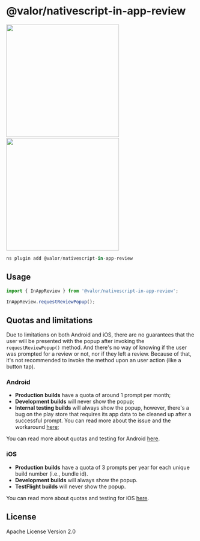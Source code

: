 # @valor/nativescript-in-app-review

<img src="https://user-images.githubusercontent.com/13923364/205458471-053fafcb-b16f-4661-95a9-ed71fac44d36.png" height="300px"/>&nbsp;&nbsp;&nbsp;&nbsp;&nbsp;&nbsp;&nbsp;
<img src="https://user-images.githubusercontent.com/13923364/205458594-44ca5d03-da9a-4fbc-a455-7775a8844c25.png" height="300px"/>

```javascript
ns plugin add @valor/nativescript-in-app-review
```

## Usage

```ts
import { InAppReview } from '@valor/nativescript-in-app-review';

InAppReview.requestReviewPopup();
```

## Quotas and limitations

Due to limitations on both Android and iOS, there are no guarantees that the user will be presented with the popup after
invoking the `requestReviewPopup()` method. And there's no way of knowing if the user was prompted for a review or not,
nor if they left a review. Because of that, it's not recommended to invoke the method upon an user action (like a button
tap).

### Android

- **Production builds** have a quota of around 1 prompt per month;
- **Development builds** will never show the popup;
- **Internal testing builds** will always show the popup, however, there's a bug on the play store that requires its app
  data to be cleaned up after a successful prompt. You can read more about the issue and the workaround
  [here](https://stackoverflow.com/questions/70954925/in-app-review-opens-only-once-when-testing-for-the-same-account);

You can read more about quotas and testing for Android [here](https://developer.android.com/guide/playcore/in-app-review/test).

### iOS

- **Production builds** have a quota of 3 prompts per year for each unique build number (i.e., bundle id).
- **Development builds** will always show the popup.
- **TestFlight builds** will never show the popup.

You can read more about quotas and testing for iOS [here](https://developer.apple.com/documentation/storekit/requesting_app_store_reviews?language=objc).

## License

Apache License Version 2.0
